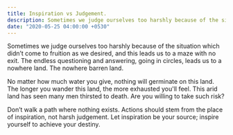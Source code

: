 ```yaml
---
title: Inspiration vs Judgement.
description: Sometimes we judge ourselves too harshly because of the situation which didn’t come to fruition as we desired, and this leads us to a maze with no exit. The endless questioning and answering, going in circles, leads us to a nowhere land. The nowhere barren land.
date: "2020-05-25 04:00:00 +0530"
---
```

Sometimes we judge ourselves too harshly because of the situation which didn’t come to fruition as we desired, and this leads us to a maze with no exit. The endless questioning and answering, going in circles, leads us to a nowhere land. The nowhere barren land.

No matter how much water you give, nothing will germinate on this land. The longer you wander this land, the more exhausted you'll feel. This arid land has seen many men thirsted to death. Are you willing to take such risk?

Don’t walk a path where nothing exists. Actions should stem from the place of inspiration, not harsh judgement. Let inspiration be your source; inspire yourself to achieve your destiny.
